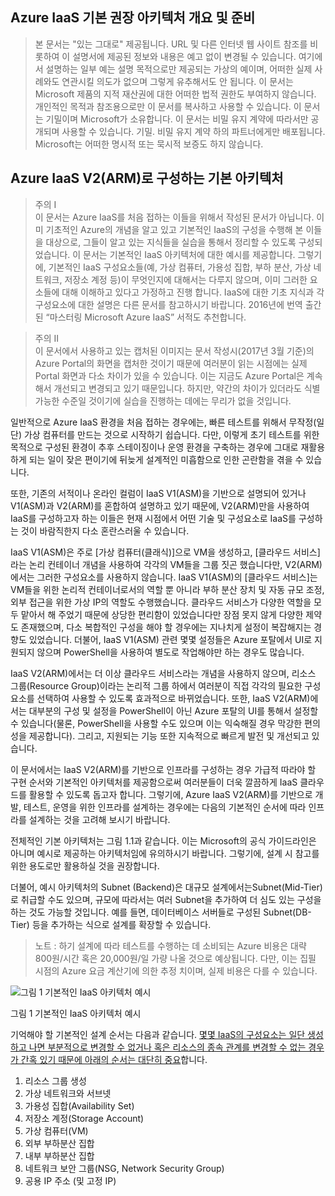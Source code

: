 ## Azure IaaS 기본 권장 아키텍처 개요 및 준비

> 본 문서는 "있는 그대로" 제공됩니다. URL 및 다른 인터넷 웹 사이트 참조를 비롯하여 이 설명서에 제공된 정보와 내용은 예고 없이 변경될 수 있습니다. 여기에서 설명하는 일부 예는 설명 목적으로만 제공되는 가상의 예이며, 어떠한 실제 사례와도 연관시킬 의도가 없으며 그렇게 유추해서도 안 됩니다. 이 문서는 Microsoft 제품의 지적 재산권에 대한 어떠한 법적 권한도 부여하지 않습니다. 개인적인 목적과 참조용으로만 이 문서를 복사하고 사용할 수 있습니다. 이 문서는 기밀이며 Microsoft가 소유합니다. 이 문서는 비밀 유지 계약에 따라서만 공개되며 사용할 수 있습니다.
기밀. 비밀 유지 계약 하의 파트너에게만 배포됩니다. Microsoft는 어떠한 명시적 또는 묵시적 보증도 하지 않습니다.

## Azure IaaS V2(ARM)로 구성하는 기본 아키텍처

> 주의 I  
> 이 문서는 Azure IaaS를 처음 접하는 이들을 위해서 작성된 문서가 아닙니다. 이미 기초적인 Azure의 개념을 알고 있고 기본적인 IaaS의 구성을 수행해 본 이들을 대상으로, 그들이 알고 있는 지식들을 실습을 통해서 정리할 수 있도록 구성되었습니다. 이 문서는 기본적인 IaaS 아키텍처에 대한 예시를 제공합니다. 그렇기에, 기본적인 IaaS 구성요소들(예, 가상 컴퓨터, 가용성 집합, 부하 분산, 가상 네트워크, 저장소 계정 등)이 무엇인지에 대해서는 다루지 않으며, 이미 그러한 요소들에 대해 이해하고 있다고 가정하고 진행 합니다. IaaS에 대한 기초 지식과 각 구성요소에 대한 설명은 다른 문서를 참고하시기 바랍니다. 2016년에 번역 출간된 “마스터링 Microsoft Azure IaaS” 서적도 추천합니다.

> 주의 II  
> 이 문서에서 사용하고 있는 캡처된 이미지는 문서 작성시(2017년 3월 기준)의 Azure Portal의 화면을 캡처한 것이기 때문에 여러분이 읽는 시점에는 실제 Portal 화면과 다소 차이가 있을 수 있습니다. 이는 지금도 Azure Portal은 계속해서 개선되고 변경되고 있기 때문입니다. 하지만, 약간의 차이가 있더라도  식별 가능한 수준일 것이기에 실습을 진행하는 데에는 무리가 없을 것입니다.

일반적으로 Azure IaaS 환경을 처음 접하는 경우에는, 빠른 테스트를 위해서 무작정(일단) 가상 컴퓨터를 만드는 것으로 시작하기 쉽습니다. 다만, 이렇게 초기 테스트를 위한 목적으로 구성된 환경이 추후 스테이징이나 운영 환경을 구축하는 경우에 그대로 재활용하게 되는 일이 잦은 편이기에 뒤늦게 설계적인 미흡함으로 인한 곤란함을 겪을 수 있습니다. 

또한, 기존의 서적이나 온라인 컬럼이 IaaS V1(ASM)을 기반으로 설명되어 있거나 V1(ASM)과 V2(ARM)를 혼합하여 설명하고 있기 때문에, V2(ARM)만을 사용하여 IaaS를 구성하고자 하는 이들은 현재 시점에서 어떤 기술 및 구성요소로 IaaS를 구성하는 것이 바람직한지 다소 혼란스러울 수 있습니다. 

IaaS V1(ASM)은 주로 [가상 컴퓨터(클래식)]으로 VM을 생성하고, [클라우드 서비스]라는 논리 컨테이너 개념을 사용하여 각각의 VM들을 그룹 짓곤 했습니다만, V2(ARM)에서는 그러한 구성요소를 사용하지 않습니다. IaaS V1(ASM)의 [클라우드 서비스]는 VM들을 위한 논리적 컨테이너로서의 역할 뿐 아니라 부하 분산 장치 및 자동 규모 조정, 외부 접근을 위한 가상 IP의 역할도 수행했습니다. 클라우드 서비스가 다양한 역할을 모두 맡아서 해 주었기 때문에 상당한 편리함이 있었습니다만 장점 못지 않게 다양한 제약도 존재했으며, 다소 복합적인 구성을 해야 할 경우에는 지나치게 설정이 복잡해지는 경향도 있었습니다. 더불어, IaaS V1(ASM) 관련 몇몇 설정들은 Azure 포탈에서 UI로 지원되지 않으며 PowerShell을 사용하여 별도로 작업해야만 하는 경우도 많습니다. 

IaaS V2(ARM)에서는 더 이상 클라우드 서비스라는 개념을 사용하지 않으며, 리소스 그룹(Resource Group)이라는 논리적 그룹 하에서 여러분이 직접 각각의 필요한 구성요소를 선택하여 사용할 수 있도록 효과적으로 바뀌었습니다. 또한, IaaS V2(ARM)에서는 대부분의 구성 및 설정을 PowerShell이 아닌 Azure 포탈의 UI를 통해서 설정할 수 있습니다(물론, PowerShell을 사용할 수도 있으며 이는 익숙해질 경우 막강한 편의성을 제공합니다). 그리고, 지원되는 기능 또한 지속적으로 빠르게 발전 및 개선되고 있습니다.

이 문서에서는 IaaS V2(ARM)를 기반으로 인프라를 구성하는 경우 가급적 따라야 할 구현 순서와 기본적인 아키텍처를 제공함으로써 여러분들이 더욱 깔끔하게 IaaS 클라우드를 활용할 수 있도록 돕고자 합니다. 그렇기에, Azure IaaS V2(ARM)를 기반으로 개발, 테스트, 운영을 위한 인프라를 설계하는 경우에는 다음의 기본적인 순서에 따라 인프라를 설계하는 것을 고려해 보시기 바랍니다.

전체적인 기본 아키텍처는 그림 1.1과 같습니다. 이는 Microsoft의 공식 가이드라인은 아니며 예시로 제공하는 아키텍처임에 유의하시기 바랍니다. 그렇기에, 설계 시 참고를 위한 용도로만 활용하실 것을 권장합니다. 

더불어, 예시 아키텍처의 Subnet (Backend)은 대규모 설계에서는Subnet(Mid-Tier)로 취급할 수도 있으며, 규모에 따라서는 여러 Subnet을 추가하여 더 심도 있는 구성을 하는 것도 가능할 것입니다. 예를 들면, 데이터베이스 서버들로 구성된 Subnet(DB-Tier) 등을 추가하는 식으로 설계를 확장할 수 있습니다.

> 노트 : 하기 설계에 따라 테스트를 수행하는 데 소비되는 Azure 비용은 대략 800원/시간 혹은 20,000원/일 가량 나올 것으로 예상됩니다. 다만, 이는 집필 시점의 Azure 요금 계산기에 의한 추정 치이며, 실제 비용은 다를 수 있습니다. 

![그림 1 기본적인 IaaS 아키텍처 예시](https://github.com/taeyo/AzureIaaS/blob/master/IaaSBasicArch/images/1.1png.png)

그림 1 기본적인 IaaS 아키텍처 예시

기억해야 할 기본적인 설계 순서는 다음과 같습니다. <U>몇몇 IaaS의 구성요소는 일단 생성하고 나면 부분적으로 변경할 수 없거나 혹은 리소스의 종속 관계를 변경할 수 없는 경우가 간혹 있기 때문에 아래의 순서는 대단히 중요</U>합니다.

1.	리소스 그룹 생성
2.	가상 네트워크와 서브넷
3.	가용성 집합(Availability Set)
4.	저장소 계정(Storage Account) 
5.	가상 컴퓨터(VM)
6.	외부 부하분산 집합
7.	내부 부하분산 집합 
8.	네트워크 보안 그룹(NSG, Network Security Group)
9.	공용 IP 주소 (및 고정 IP)
